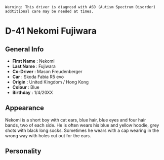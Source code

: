`` Warning: This driver is diagnosd with ASD (Autism Spectrum Disorder) addtitional care may be needed at times. ``

# D-41 Nekomi Fujiwara

## General Info

- **First Name** : Nekomi
- **Last Name** : Fujiwara
- **Co-Driver** : Mason Freudenberger
- **Car** : Skoda Fabia R5 evo
- **Origin** : United Kingdom / Hong Kong
- **Colour** : Blue
- **Birthday** : 1/4/20XX

## Appearance

Nekomi is a short boy with cat ears, blue hair, blue eyes and four hair bands, two of each side.
He is often wears his blue and yellow hoodie, grey shots with black long socks.
Sometimes he wears with a cap wearing in the wrong way with holes cut out for the ears.

## Personality